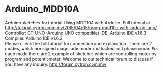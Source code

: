 # Arduino_MDD10A
Arduino sketches for tutorial Using MDD10A with Arduino. 
Full tutorial at http://tutorial.cytron.com.my/2015/04/05/using-mdd10a-with-arduino-uno/ 
Controller: CT-UNO (Arduino UNO compatible) 
IDE: Arduino IDE v1.6.3  
Compiler: Arduino IDE v1.6.3  
Please check the full tutorial for connection and explanation. There are 2 modes, which are signed magnitude mode and locked anti phase mode. For each mode there are 2 example of sketches which are controlling motor by program and potentiometer. 
Welcome to our technical forum to discuss if you have any inquiry: http://forum.cytron.com.my/
